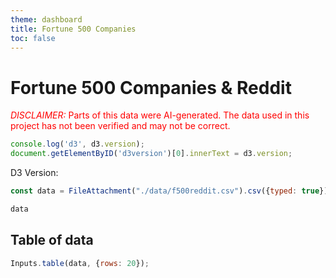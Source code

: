 ```yaml
---
theme: dashboard
title: Fortune 500 Companies
toc: false
---
```

<script src="https://d3js.org/d3.v4.js"></script>
      
# Fortune 500 Companies & Reddit
<span style="color: red;"><span style="text-transform: uppercase; font-style:italic">Disclaimer:</span> Parts of this data were AI-generated. The data used in this project has not been verified and may not be correct.</span>

```js
console.log('d3', d3.version);
document.getElementByID('d3version')[0].innerText = d3.version;
```
<p>D3 Version: <span id="d3version"></span></p>

```js
const data = FileAttachment("./data/f500reddit.csv").csv({typed: true});
```

```js
data
```

## Table of data

```js
Inputs.table(data, {rows: 20});
```

